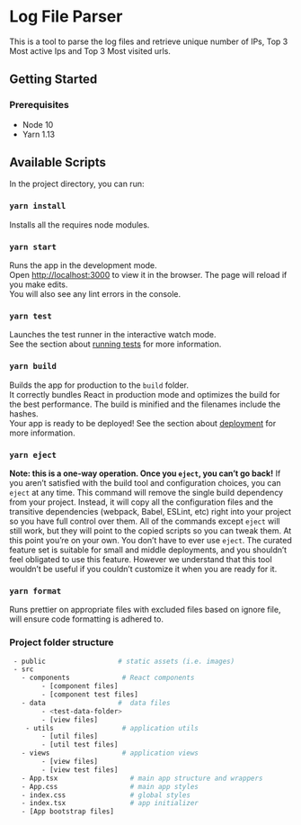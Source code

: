 # Log File Parser

This is a tool to parse the log files and retrieve unique number of IPs, Top 3 Most active Ips and Top 3 Most visited urls.

## Getting Started

### Prerequisites

- Node 10
- Yarn 1.13

## Available Scripts

In the project directory, you can run:

### `yarn install`

Installs all the requires node modules.

### `yarn start`

Runs the app in the development mode.\
Open [http://localhost:3000](http://localhost:3000) to view it in the browser.
The page will reload if you make edits.\
You will also see any lint errors in the console.

### `yarn test`

Launches the test runner in the interactive watch mode.\
See the section about [running tests](https://facebook.github.io/create-react-app/docs/running-tests) for more information.

### `yarn build`

Builds the app for production to the `build` folder.\
It correctly bundles React in production mode and optimizes the build for the best performance.
The build is minified and the filenames include the hashes.\
Your app is ready to be deployed!
See the section about [deployment](https://facebook.github.io/create-react-app/docs/deployment) for more information.

### `yarn eject`

**Note: this is a one-way operation. Once you `eject`, you can’t go back!**
If you aren’t satisfied with the build tool and configuration choices, you can `eject` at any time. This command will remove the single build dependency from your project.
Instead, it will copy all the configuration files and the transitive dependencies (webpack, Babel, ESLint, etc) right into your project so you have full control over them. All of the commands except `eject` will still work, but they will point to the copied scripts so you can tweak them. At this point you’re on your own.
You don’t have to ever use `eject`. The curated feature set is suitable for small and middle deployments, and you shouldn’t feel obligated to use this feature. However we understand that this tool wouldn’t be useful if you couldn’t customize it when you are ready for it.

### `yarn format`

Runs prettier on appropriate files with excluded files based on ignore file, will ensure code formatting is adhered to.

### Project folder structure

```bash
 - public                  # static assets (i.e. images)
 - src
   - components             # React components
        - [component files]
        - [component test files]
   - data                  #  data files
        - <test-data-folder>
        - [view files]
    - utils                 # application utils
        - [util files]
        - [util test files]
   - views                  # application views
        - [view files]
        - [view test files]
   - App.tsx                  # main app structure and wrappers
   - App.css                  # main app styles
   - index.css                # global styles
   - index.tsx                # app initializer
   - [App bootstrap files]
```
